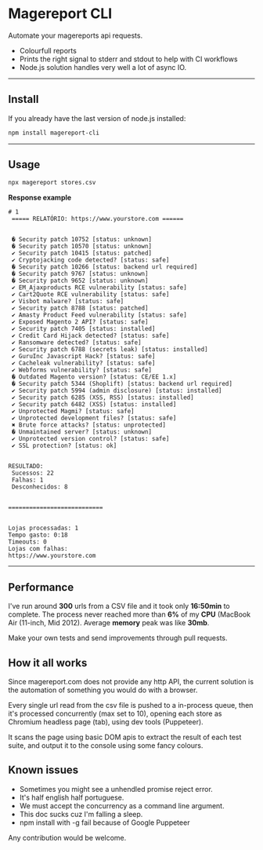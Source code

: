 # Magereport CLI

Automate your magereports api requests.
* Colourfull reports
* Prints the right signal to stderr and stdout to help with CI workflows
* Node.js solution handles very well a lot of async IO.

-----------------------------------------

## Install
If you already have the last version of node.js installed:

```bash
npm install magereport-cli
```
-----------------------------------------

## Usage
```bash
npx magereport stores.csv
```

**Response example**

```
# 1
 ===== RELATÓRIO: https://www.yourstore.com ======


 � Security patch 10752 [status: unknown]
 � Security patch 10570 [status: unknown]
 ✔ Security patch 10415 [status: patched]
 ✔ Cryptojacking code detected? [status: safe]
 � Security patch 10266 [status: backend url required]
 � Security patch 9767 [status: unknown]
 � Security patch 9652 [status: unknown]
 ✔ EM_Ajaxproducts RCE vulnerability [status: safe]
 ✔ Cart2Quote RCE vulnerability [status: safe]
 ✔ Visbot malware? [status: safe]
 ✔ Security patch 8788 [status: patched]
 ✔ Amasty Product Feed vulnerability [status: safe]
 ✔ Exposed Magento 2 API? [status: safe]
 ✔ Security patch 7405 [status: installed]
 ✔ Credit Card Hijack detected? [status: safe]
 ✔ Ransomware detected? [status: safe]
 ✔ Security patch 6788 (secrets leak) [status: installed]
 ✔ GuruInc Javascript Hack? [status: safe]
 ✔ Cacheleak vulnerability? [status: safe]
 ✔ Webforms vulnerability? [status: safe]
 � Outdated Magento version? [status: CE/EE 1.x]
 � Security patch 5344 (Shoplift) [status: backend url required]
 ✔ Security patch 5994 (admin disclosure) [status: installed]
 ✔ Security patch 6285 (XSS, RSS) [status: installed]
 ✔ Security patch 6482 (XSS) [status: installed]
 ✔ Unprotected Magmi? [status: safe]
 ✔ Unprotected development files? [status: safe]
 ✖ Brute force attacks? [status: unprotected]
 � Unmaintained server? [status: unknown]
 ✔ Unprotected version control? [status: safe]
 ✔ SSL protection? [status: ok]
 

RESULTADO:
 Sucessos: 22
 Falhas: 1
 Desconhecidos: 8
 

===========================


Lojas processadas: 1
Tempo gasto: 0:18
Timeouts: 0
Lojas com falhas:
https://www.yourstore.com
```
-----------------------------------------

## Performance
I've run around **300** urls from a CSV file and it took only **16:50min** to complete. 
The process never reached more than **6%** of my **CPU** (MacBook Air (11-inch, Mid 2012).
Average **memory** peak was like **30mb**.

Make your own tests and send improvements through pull requests.

## How it all works
Since magereport.com does not provide any http API, the current solution is the automation of something you would do with a browser.

Every single url read from the csv file is pushed to a in-process queue, then it's processed concurrently (max set to 10), opening each store as Chromium headless page (tab), using dev tools (Puppeteer).

It scans the page using basic DOM apis to extract the result of each test suite, and output it to the console using some fancy colours.

## Known issues
* Sometimes you might see a unhendled promise reject error.
* It's half english half portuguese.
* We must accept the concurrency as a command line argument.
* This doc  sucks cuz I'm falling a sleep.
* npm install with -g fail because of Google Puppeteer

Any contribution would be welcome.
